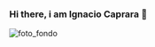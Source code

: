 ### Hi there, i am Ignacio Caprara 👋
![foto_fondo](https://github.com/ignacio-caprara/ignacio-caprara/assets/169360596/e384d0a3-cf80-445a-9daf-b2eefb9b6121)

<!--
**ignacio-caprara/ignacio-caprara** is a ✨ _special_ ✨ repository because its `README.md` (this file) appears on your GitHub profile.

Here are some ideas to get you started:

- 🔭 I’m currently working on ...
- 🌱 I’m currently learning ...
- 👯 I’m looking to collaborate on ...
- 🤔 I’m looking for help with ...
- 💬 Ask me about ...
- 📫 How to reach me: ...
- 😄 Pronouns: ...
- ⚡ Fun fact: ...
-->
